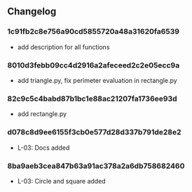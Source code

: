 ## Changelog

### 1c91fb2c8e756a90cd5855720a48a31620fa6539
- add description for all functions

### 8010d3febb09cc4d2916a2afeceed2c2e05ecc9a
- add triangle.py, fix perimeter evaluation in rectangle.py

### 82c9c5c4babd87b1bc1e88ac21207fa1736ee93d
- add rectangle.py

### d078c8d9ee6155f3cb0e577d28d337b791de28e2
- L-03: Docs added

### 8ba9aeb3cea847b63a91ac378a2a6db758682460
- L-03: Circle and square added